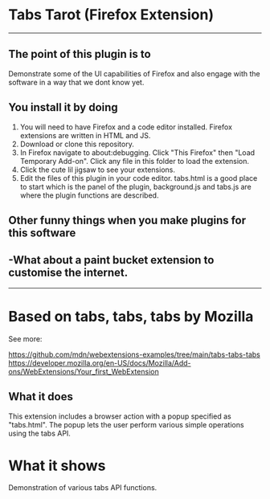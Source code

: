 # Tabs Tarot (Firefox Extension)

_________________

## The point of this plugin is to
Demonstrate some of the UI capabilities of Firefox and also engage with the software in a way that we dont know yet.

## You install it by doing
1. You will need to have Firefox and a code editor installed. Firefox extensions are written in HTML and JS.
2. Download or clone this repository.
3. In Firefox navigate to about:debugging. Click "This Firefox" then "Load Temporary Add-on". Click any file in this folder to load the extension.
4. Click the cute lil jigsaw to see your extensions.
7. Edit the files of this plugin in your code editor. tabs.html is a good place to start which is the panel of the plugin, background.js and tabs.js are where the plugin functions are described.

## Other funny things when you make plugins for this software
-What about a paint bucket extension to customise the internet.
-

_________________

# Based on tabs, tabs, tabs by Mozilla

See more:

https://github.com/mdn/webextensions-examples/tree/main/tabs-tabs-tabs
https://developer.mozilla.org/en-US/docs/Mozilla/Add-ons/WebExtensions/Your_first_WebExtension

## What it does
This extension includes a browser action with a popup specified as "tabs.html". The popup lets the user perform various simple operations using the tabs API.

# What it shows
Demonstration of various tabs API functions.
